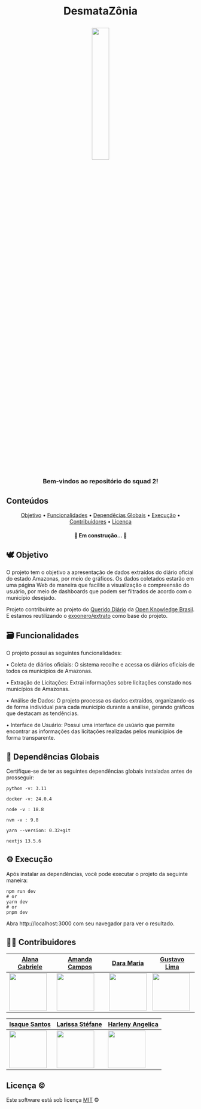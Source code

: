 <!-- <img width=100% src="https://capsule-render.vercel.app/api?type=waving&color=44947C&height=120&section=header"/> -->
<!DOCTYPE html>
<h1 align = "center">
DesmataZônia

<a href="https://desmatazonia.netlify.app/"><img 
width=30% src="https://github.com/unb-mds/2023-2-Squad02-Desmatazonia/blob/main/licitam/public/images/logo-desmatazonia.png" /></a> 
 </h1>

<h3 align="center"> Bem-vindos ao repositório do squad 2!</h3>

## Conteúdos

<p align="center">	
 <a href="#-Objetivo">Objetivo</a> •
 <a href="#-Funcionalidades">Funcionalidades</a> •
 <a href="#-Dependências Globais">Dependêcias Globais</a> •
 <a href="#-Execução">Execução</a> •
 <a href="#-Contribuidores">Contribuidores</a> •
 <a href="#-Licença">Licença</a>
</p>
 <h4 align="center"> 
	🚧  Em construção...  🚧
  </h4>  
  
## 🕊 Objetivo
  O projeto tem o objetivo a apresentação de dados extraídos do diário oficial do estado Amazonas, por meio de gráficos. Os dados coletados estarão em uma página Web de maneira que facilite a visualização e compreensão do usuário, por meio de dashboards que podem ser filtrados de acordo com o município desejado.

Projeto contribuinte ao projeto do [Querido Diário](https://queridodiario.ok.org.br/) da [Open Knowledge Brasil](https://ok.org.br/). E estamos reutilizando o [exoonero/extrato](https://github.com/exoonero/extrator) como base do projeto.


## 🗃️ Funcionalidades
 O projeto possui as seguintes funcionalidades:
 
  • Coleta de diários oficiais: O sistema recolhe e acessa os diários oficiais de todos os municípios de Amazonas.
  
  • Extração de Licitações: Extrai informações sobre licitações constado nos municípios de Amazonas.
  
  • Análise de Dados: O projeto processa os dados extraídos, organizando-os de forma individual para cada município durante a análise, gerando gráficos que destacam as tendências.
  
  • Interface de Usuário: Possui uma interface de usúario que permite encontrar as informações das licitações realizadas pelos municípios de forma transparente.

## 📄 Dependências Globais
  Certifique-se de ter as seguintes dependências globais instaladas antes de prosseguir:

  ```
  python -v: 3.11

  docker -v: 24.0.4
    
  node -v : 18.8
    
  nvm -v : 9.8
    
  yarn --version: 0.32+git
    
  nextjs 13.5.6
  ```

## ⚙️ Execução
  Após instalar as dependências, você pode executar o projeto da seguinte maneira:

  ```
  npm run dev
  # or
  yarn dev
  # or
  pnpm dev
  ```

  Abra http://localhost:3000 com seu navegador para ver o resultado.


## 👨‍💻 Contribuidores

| [Alana Gabriele](https://github.com/alanagabriele)            | [Amanda Campos](https://github.com/acamposs)              | [Dara Maria](https://github.com/daramariabs)                | [Gustavo Lima](https://github.com/souzagusta)              |
| ------------------------------------------------------------- | --------------------------------------------------------- | ----------------------------------------------------------- | ---------------------------------------------------------- |
| <img src="https://github.com/alanagabriele.png" width="100"/> | <img src="https://github.com/acamposs.png" width="100" /> | <img src="https://github.com/daramariabs.png" width="100"/> | <img src="https://github.com/souzagusta.png" width="100"/> |

| [Isaque Santos](https://github.com/IsaqueSH)             | [Larissa Stéfane](https://github.com/SkywalkerSupreme)           | [Harleny Angelica](https://github.com/Angelicahaas)          |
| -------------------------------------------------------- | ---------------------------------------------------------------- | ------------------------------------------------------------ |
| <img src="https://github.com/IsaqueSH.png" width="100"/> | <img src="https://github.com/SkywalkerSupreme.png" width="100"/> | <img src="https://github.com/Angelicahaas.png" width="100"/> |

## Licença ©

Este software está sob licença [MIT](https://github.com/nhn/tui.editor/blob/master/LICENSE) ©
